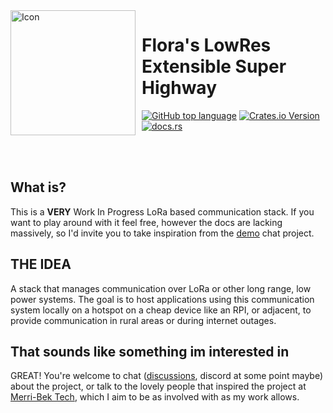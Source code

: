 <img width="200" height="200" align="left" style="float: left; margin: 0 10px 0 0;" alt="Icon" src="https://github.com/tascord/flesh/blob/main/Logo.svg?raw=true"> 

# Flora's LowRes Extensible Super Highway
[![GitHub top language](https://img.shields.io/github/languages/top/tascord/flesh?color=0072CE&style=for-the-badge)](#)
[![Crates.io Version](https://img.shields.io/crates/v/flesh?style=for-the-badge)](https://crates.io/crates/flesh)
[![docs.rs](https://img.shields.io/docsrs/flesh?style=for-the-badge)](https://docs.rs/flesh)

<br><br>

## What is?
This is a **VERY** Work In Progress LoRa based communication stack. If you want to play around with it feel free, however the docs are lacking massively, so I'd invite you to take inspiration from the [demo](./demo) chat project.

## THE IDEA
A stack that manages communication over LoRa or other long range, low power systems. The goal is to host applications using this communication system locally on a hotspot on a cheap device like an RPI, or adjacent, to provide communication in rural areas or during internet outages.

## That sounds like something im interested in
GREAT! You're welcome to chat ([discussions](https://github.com/tascord/flesh/discussions), discord at some point maybe) about the project, or  talk to the lovely people that inspired the project at [Merri-Bek Tech](merri-bek.tech), which I aim to be as involved with as my work allows.